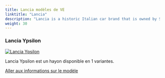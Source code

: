```yaml
---
title: Lancia modèles de VE
linktitle: "Lancia"
description: "Lancia is a historic Italian car brand that is owned by Stellantis, the world's fourth-largest automaker. Lancia is known for its stylish and innovative cars, such as the Stratos, the Delta, and the Ypsilon."
weight: 30
---
```

<!-- markdownlint-disable MD033 -->
<!-- markdownlint-disable MD010 -->


<div class="container p-3 mb-4 bg-body-tertiary rounded border">
<h3> Lancia Ypsilon</h3>
	<div class="row">
		<div class="col col-12 col-md-6">
			<a href="ypsilon"><img src="https://media.evkx.net/multimedia/models/lancia/ypsilon/ypsilon/main_1_st.jpg" class="img-fluid" alt="Lancia Ypsilon" ></a>
		</div>
		<div class="col col-12 col-md-6">
<p>
Lancia Ypsilon est un hayon disponible en 1 variantes.
</p>
	<a href="ypsilon/" class="btn btn-outline-primary" role="button">Aller aux informations sur le modèle</a>
		</div>
	</div>
</div>

